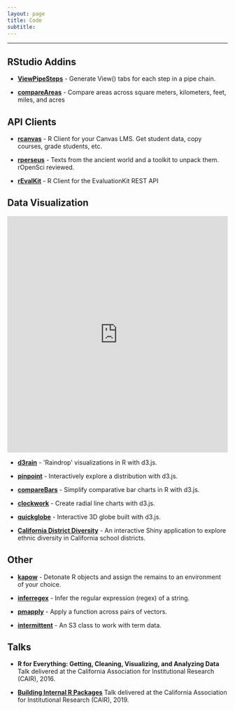 ```yaml
---
layout: page
title: Code
subtitle: 
---
```


---

## RStudio Addins

- **[ViewPipeSteps](https://github.com/daranzolin/ViewPipeSteps)** - Generate View() tabs for each step in a pipe chain.

- **[compareAreas](https://github.com/daranzolin/compareAreas)** - Compare areas across square meters, kilometers, feet, miles, and acres

## API Clients

- **[rcanvas](https://github.com/daranzolin/rcanvas)** - R Client for your Canvas LMS. Get student data, copy courses, grade students, etc.

- **[rperseus](https://github.com/ropensci/rperseus)** - Texts from the ancient world and a toolkit to unpack them. rOpenSci reviewed.

- **[rEvalKit](https://github.com/daranzolin/rEvalKit)** - R Client for the EvaluationKit REST API

## Data Visualization

<div style="height: 0; padding-bottom: calc(100.00% + 35px); position:relative; width: 100%;"><iframe allow="autoplay; gyroscope;" allowfullscreen height="100%" referrerpolicy="strict-origin" src="https://www.kapwing.com/e/5e6147801d53cd0016d3a93e" style="border:0; height:100%; left:0; overflow:hidden; position:absolute; top:0; width:100%" title="Embedded content made with Kapwing" width="100%"></iframe></div>

- **[d3rain](https://github.com/daranzolin/d3rain)** - 'Raindrop' visualizations in R with d3.js.

- **[pinpoint](https://github.com/daranzolin/pinpoint)** - Interactively explore a distribution with d3.js.

- **[compareBars](https://github.com/daranzolin/compareBars)** - Simplify comparative bar charts in R with d3.js.

- **[clockwork](https://github.com/daranzolin/clockwork)** - Create radial line charts with d3.js. 

- **[quickglobe](https://github.com/daranzolin/quickglobe)** - Interactive 3D globe built with d3.js.

- **[California District Diversity](https://github.com/daranzolin/CA-School-District-Diversity)** - An interactive Shiny application to explore ethnic diversity in California school districts.

## Other

- **[kapow](https://github.com/daranzolin/kapow)** - Detonate R objects and assign the remains to an environment of your choice.

- **[inferregex](https://github.com/daranzolin/inferregex)** - Infer the regular expression (regex) of a string.

- **[pmapply](https://github.com/daranzolin/pmapply)** - Apply a function across pairs of vectors.

- **[intermittent](https://github.com/daranzolin/intermittent)** - An S3 class to work with term data.

## Talks

- **R for Everything: Getting, Cleaning, Visualizing, and Analyzing Data** Talk delivered at the California Association for Institutional Research (CAIR), 2016. 

- **[Building Internal R Packages]({{site.url}}/slides/Presentation_Slides.html)** Talk delivered at the California Association for Institutional Research (CAIR), 2019.